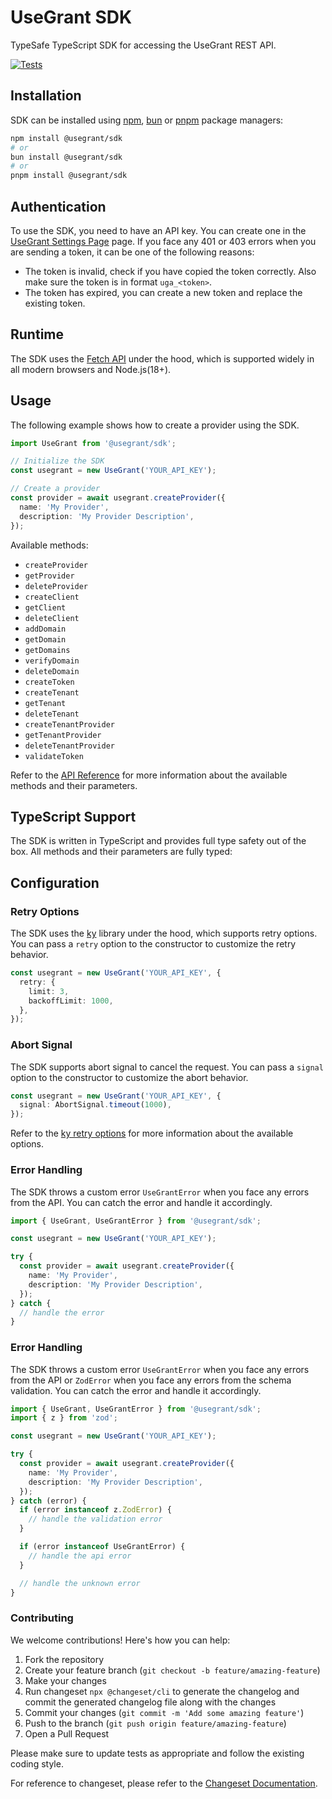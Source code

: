 # UseGrant SDK

TypeSafe TypeScript SDK for accessing the UseGrant REST API.

[![Tests](https://github.com/usegranthq/sdk/actions/workflows/tests.yml/badge.svg)](https://github.com/usegranthq/sdk/actions/workflows/tests.yml)

## Installation

SDK can be installed using [npm], [bun] or [pnpm] package managers:

```bash
npm install @usegrant/sdk
# or
bun install @usegrant/sdk
# or
pnpm install @usegrant/sdk
```

## Authentication

To use the SDK, you need to have an API key. You can create one in the [UseGrant Settings Page](https://usegrant.dev/u/settings/token) page. If you face any 401 or 403 errors when you are sending a token, it can be one of the following reasons:

- The token is invalid, check if you have copied the token correctly. Also make sure the token is in format `uga_<token>`.
- The token has expired, you can create a new token and replace the existing token.

## Runtime

The SDK uses the [Fetch API](https://developer.mozilla.org/en-US/docs/Web/API/Fetch_API) under the hood, which is supported widely in all modern browsers and Node.js(18+).

## Usage

The following example shows how to create a provider using the SDK.

```ts
import UseGrant from '@usegrant/sdk';

// Initialize the SDK
const usegrant = new UseGrant('YOUR_API_KEY');

// Create a provider
const provider = await usegrant.createProvider({
  name: 'My Provider',
  description: 'My Provider Description',
});
```

Available methods:

- `createProvider`
- `getProvider`
- `deleteProvider`
- `createClient`
- `getClient`
- `deleteClient`
- `addDomain`
- `getDomain`
- `getDomains`
- `verifyDomain`
- `deleteDomain`
- `createToken`
- `createTenant`
- `getTenant`
- `deleteTenant`
- `createTenantProvider`
- `getTenantProvider`
- `deleteTenantProvider`
- `validateToken`

Refer to the [API Reference](https://usegrant.dev/docs) for more information about the available methods and their parameters.

## TypeScript Support

The SDK is written in TypeScript and provides full type safety out of the box. All methods and their parameters are fully typed:

## Configuration

### Retry Options

The SDK uses the [ky](https://github.com/sindresorhus/ky) library under the hood, which supports retry options. You can pass a `retry` option to the constructor to customize the retry behavior.

```ts
const usegrant = new UseGrant('YOUR_API_KEY', {
  retry: {
    limit: 3,
    backoffLimit: 1000,
  },
});
```

### Abort Signal

The SDK supports abort signal to cancel the request. You can pass a `signal` option to the constructor to customize the abort behavior.

```ts
const usegrant = new UseGrant('YOUR_API_KEY', {
  signal: AbortSignal.timeout(1000),
});
```

Refer to the [ky retry options](https://github.com/sindresorhus/ky?tab=readme-ov-file#retry) for more information about the available options.

### Error Handling

The SDK throws a custom error `UseGrantError` when you face any errors from the API. You can catch the error and handle it accordingly.

```ts
import { UseGrant, UseGrantError } from '@usegrant/sdk';

const usegrant = new UseGrant('YOUR_API_KEY');

try {
  const provider = await usegrant.createProvider({
    name: 'My Provider',
    description: 'My Provider Description',
  });
} catch {
  // handle the error
}
```

### Error Handling

The SDK throws a custom error `UseGrantError` when you face any errors from the API or `ZodError` when you face any errors from the schema validation. You can catch the error and handle it accordingly.

```ts
import { UseGrant, UseGrantError } from '@usegrant/sdk';
import { z } from 'zod';

const usegrant = new UseGrant('YOUR_API_KEY');

try {
  const provider = await usegrant.createProvider({
    name: 'My Provider',
    description: 'My Provider Description',
  });
} catch (error) {
  if (error instanceof z.ZodError) {
    // handle the validation error
  }

  if (error instanceof UseGrantError) {
    // handle the api error
  }

  // handle the unknown error
}
```

### Contributing

We welcome contributions! Here's how you can help:

1. Fork the repository
2. Create your feature branch (`git checkout -b feature/amazing-feature`)
3. Make your changes
4. Run changeset `npx @changeset/cli` to generate the changelog and commit the generated changelog file along with the changes
5. Commit your changes (`git commit -m 'Add some amazing feature'`)
6. Push to the branch (`git push origin feature/amazing-feature`)
7. Open a Pull Request

Please make sure to update tests as appropriate and follow the existing coding style.

For reference to changeset, please refer to the [Changeset Documentation](https://github.com/changesets/changesets/blob/main/docs/intro-to-using-changesets.md).

[npm]: https://www.npmjs.com
[bun]: https://bun.sh/
[pnpm]: https://pnpm.io
